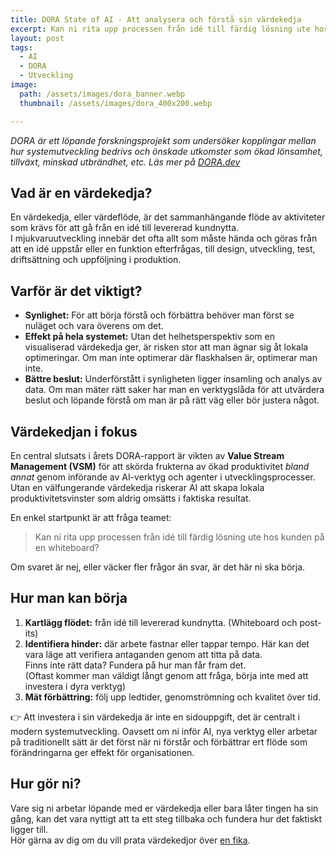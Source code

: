 ```yaml
---
title: DORA State of AI - Att analysera och förstå sin värdekedja
excerpt: Kan ni rita upp processen från idé till färdig lösning ute hos kunden på en whiteboard?
layout: post
tags:
  - AI
  - DORA
  - Utveckling
image: 
  path: /assets/images/dora_banner.webp
  thumbnail: /assets/images/dora_400x200.webp

---
```


_DORA är ett löpande forskningsprojekt som undersöker kopplingar mellan hur systemutveckling bedrivs och önskade utkomster som ökad lönsamhet, tillväxt, minskad utbrändhet, etc. Läs mer på [DORA.dev](https://dora.dev)_

## Vad är en värdekedja?
En värdekedja, eller värdeflöde, är det sammanhängande flöde av aktiviteter som krävs för att gå från en idé till levererad kundnytta.  
I mjukvaruutveckling innebär det ofta allt som måste hända och göras från att en idé uppstår eller en funktion efterfrågas, till design, utveckling, test, driftsättning och uppföljning i produktion.

## Varför är det viktigt?
* **Synlighet:** För att börja förstå och förbättra behöver man först se nuläget och vara överens om det.
* **Effekt på hela systemet:** Utan det helhetsperspektiv som en visualiserad värdekedja ger, är risken stor att man ägnar sig åt lokala optimeringar. Om man inte optimerar där flaskhalsen är, optimerar man inte.
* **Bättre beslut:** Underförstått i synligheten ligger insamling och analys av data. Om man mäter rätt saker har man en verktygslåda för att utvärdera beslut och löpande förstå om man är på rätt väg eller bör justera något.

## Värdekedjan i fokus
En central slutsats i årets DORA-rapport är vikten av **Value Stream Management (VSM)** för att skörda frukterna av ökad produktivitet _bland annat_ genom införande av AI-verktyg och agenter i utvecklingsprocesser.
Utan en välfungerande värdekedja riskerar AI att skapa lokala produktivitetsvinster som aldrig omsätts i faktiska resultat.

En enkel startpunkt är att fråga teamet:

> Kan ni rita upp processen från idé till färdig lösning ute hos kunden på en whiteboard?

Om svaret är nej, eller väcker fler frågor än svar, är det här ni ska börja.

## Hur man kan börja
1. **Kartlägg flödet:** från idé till levererad kundnytta. (Whiteboard och post-its)
2. **Identifiera hinder:** där arbete fastnar eller tappar tempo. Här kan det vara läge att verifiera antaganden genom att titta på data.  
Finns inte rätt data? Fundera på hur man får fram det.  
(Oftast kommer man väldigt långt genom att fråga, börja inte med att investera i dyra verktyg)
3. **Mät förbättring:** följ upp ledtider, genomströmning och kvalitet över tid.

👉 Att investera i sin värdekedja är inte en sidouppgift, det är centralt i modern systemutveckling. Oavsett om ni inför AI, nya verktyg eller arbetar på traditionellt sätt är det först när ni förstår och förbättrar ert flöde som förändringarna ger effekt för organisationen.

## Hur gör ni?
Vare sig ni arbetar löpande med er värdekedja eller bara låter tingen ha sin gång, kan det vara nyttigt att ta ett steg tillbaka och fundera hur det faktiskt ligger till.  
Hör gärna av dig om du vill prata värdekedjor över [en fika](/contact).